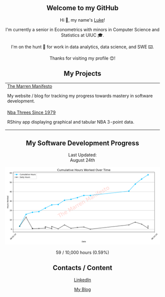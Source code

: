 <div align="center">
    <h2>Welcome to my GitHub</h1>
    <p>Hi 👋, my name's <a href="https://lmarren1.github.io/the-marren-manifesto/">Luke</a>!</p>
    <p>I'm currently a senior in Econometrics with minors in Computer Science and Statistics at UIUC 🎓.</p>
    <p>I'm on the hunt 🏹 for work in data analytics, data science, and SWE ⌨️.</p>
    <p>Thanks for visiting my profile 😊!</p>
    <h2>My Projects</h2>
    <table>
        <tr>
            <td><a href="https://lmarren1.github.io/the-marren-manifesto/">The Marren Manifesto</a><p>My website / blog for tracking my progress towards mastery in software development.</p></td>
        </tr>
        <tr>
            <td><a href="https://github.com/lmarren1/nba-threes-since-1979">Nba Threes Since 1979</a><p>RShiny app displaying graphical and tabular NBA 3-point data.</p></td>
        </tr>
    </table>
    <h2>My Software Development Progress</h2>
    <p>Last Updated:<br>August 24th</p>
    <a href="https://lmarren1.github.io/the-marren-manifesto/"><img src="cumulative-hours-plot.png"></img></a>
    <p>59 / 10,000 hours (0.59%)</p>
    <h2>Contacts / Content</h2>
    <a href="https://www.linkedin.com/in/luke-marren-aa9912206/"><p>LinkedIn</p></a>
    <a href="https://lmarren1.github.io/the-marren-manifesto/blog-homepage"><p>My Blog</p></a>
</div>
